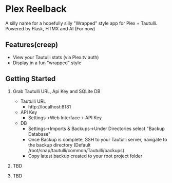 # Plex Reelback

A silly name for a hopefully silly "Wrapped" style app for Plex + Tautulli.
Powered by Flask, HTMX and AI (For now)

## Features(creep)
- View your Tautulli stats (via Plex.tv auth)
- Display in a fun "wrapped" style


## Getting Started

1. Grab Tautulli URL, Api Key and SQLite DB
    - Tautulli URL 
      -  http://localhost:8181
    - API Key
      - Settings->Web Interface-> API Key
    - DB
      - Settings->Imports & Backups->Under Directories select "Backup Database"
      - Once Backup is complete, SSH to your Tautulli server, navigate to the backup directory (Default /root/snap/tautulli/common/Tautulli/backups)
      - Copy latest backup created to your root project folder

2. TBD
3. TBD